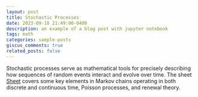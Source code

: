 ```yaml
---
layout: post
title: Stochastic Processes
date: 2023-09-18 21:49:00-0400
description: an example of a blog post with jupyter notebook
tags: math
categories: sample-posts
giscus_comments: true
related_posts: false
---
```


Stochastic processes serve as mathematical tools for precisely describing how sequences of random events interact and evolve over time. The sheet <a href="../../../assets/pdf/spsheet.pdf">Sheet</a> covers some key elements in Markov chains operating in both discrete and continuous time, Poisson processes, and renewal theory. 